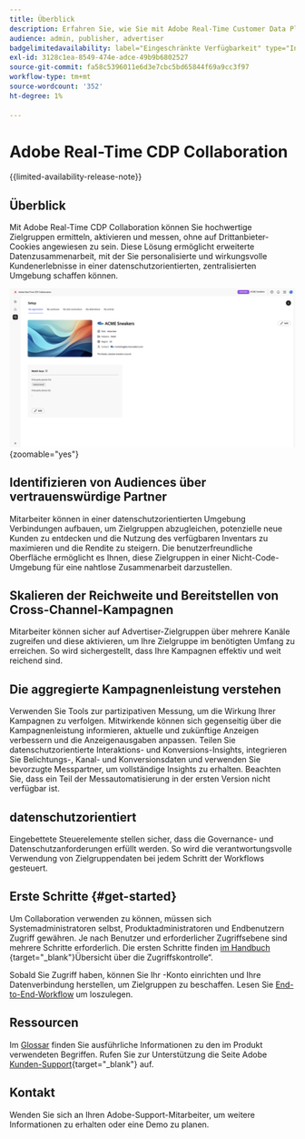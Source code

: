 ```yaml
---
title: Überblick
description: Erfahren Sie, wie Sie mit Adobe Real-Time Customer Data Platform (CDP) Collaboration hochwertige Zielgruppen ermitteln, aktivieren und messen können, ohne auf Drittanbieter-Cookies angewiesen zu sein.
audience: admin, publisher, advertiser
badgelimitedavailability: label="Eingeschränkte Verfügbarkeit" type="Informative" url="https://helpx.adobe.com/legal/product-descriptions/real-time-customer-data-platform-collaboration.html newtab=true"
exl-id: 3128c1ea-8549-474e-adce-49b9b6802527
source-git-commit: fa58c5396011e6d3e7cbc5bd65844f69a9cc3f97
workflow-type: tm+mt
source-wordcount: '352'
ht-degree: 1%

---
```


# Adobe Real-Time CDP Collaboration

{{limited-availability-release-note}}

## Überblick

Mit Adobe Real-Time CDP Collaboration können Sie hochwertige Zielgruppen ermitteln, aktivieren und messen, ohne auf Drittanbieter-Cookies angewiesen zu sein. Diese Lösung ermöglicht erweiterte Datenzusammenarbeit, mit der Sie personalisierte und wirkungsvolle Kundenerlebnisse in einer datenschutzorientierten, zentralisierten Umgebung schaffen können.

![Die Seite &quot;Real-Time CDP Collaboration einrichten“, auf der eine Organisation angezeigt wird.](/help/assets/overview/set-up.png){zoomable="yes"}

## Identifizieren von Audiences über vertrauenswürdige Partner

Mitarbeiter können in einer datenschutzorientierten Umgebung Verbindungen aufbauen, um Zielgruppen abzugleichen, potenzielle neue Kunden zu entdecken und die Nutzung des verfügbaren Inventars zu maximieren und die Rendite zu steigern. Die benutzerfreundliche Oberfläche ermöglicht es Ihnen, diese Zielgruppen in einer Nicht-Code-Umgebung für eine nahtlose Zusammenarbeit darzustellen.

## Skalieren der Reichweite und Bereitstellen von Cross-Channel-Kampagnen

Mitarbeiter können sicher auf Advertiser-Zielgruppen über mehrere Kanäle zugreifen und diese aktivieren, um Ihre Zielgruppe im benötigten Umfang zu erreichen. So wird sichergestellt, dass Ihre Kampagnen effektiv und weit reichend sind.

## Die aggregierte Kampagnenleistung verstehen

Verwenden Sie Tools zur partizipativen Messung, um die Wirkung Ihrer Kampagnen zu verfolgen. Mitwirkende können sich gegenseitig über die Kampagnenleistung informieren, aktuelle und zukünftige Anzeigen verbessern und die Anzeigenausgaben anpassen. Teilen Sie datenschutzorientierte Interaktions- und Konversions-Insights, integrieren Sie Belichtungs-, Kanal- und Konversionsdaten und verwenden Sie bevorzugte Messpartner, um vollständige Insights zu erhalten. Beachten Sie, dass ein Teil der Messautomatisierung in der ersten Version nicht verfügbar ist.

## datenschutzorientiert

Eingebettete Steuerelemente stellen sicher, dass die Governance- und Datenschutzanforderungen erfüllt werden. So wird die verantwortungsvolle Verwendung von Zielgruppendaten bei jedem Schritt der Workflows gesteuert.

## Erste Schritte {#get-started}

Um Collaboration verwenden zu können, müssen sich Systemadministratoren selbst, Produktadministratoren und Endbenutzern Zugriff gewähren. Je nach Benutzer und erforderlicher Zugriffsebene sind mehrere Schritte erforderlich. Die ersten Schritte finden [ im Handbuch ](/help/guide/permissions/overview.md){target="_blank"}Übersicht über die Zugriffskontrolle“.

Sobald Sie Zugriff haben, können Sie Ihr -Konto einrichten und Ihre Datenverbindung herstellen, um Zielgruppen zu beschaffen. Lesen Sie [End-to-End-Workflow](/help/guide/overview/end-to-end-workflow.md) um loszulegen.

## Ressourcen

Im [Glossar](/help/guide/glossary.md) finden Sie ausführliche Informationen zu den im Produkt verwendeten Begriffen. Rufen Sie zur Unterstützung die Seite Adobe [Kunden-Support](https://experienceleague.adobe.com/home?lang=en&support-tab=open-ticket#support){target="_blank"} auf.

## Kontakt

Wenden Sie sich an Ihren Adobe-Support-Mitarbeiter, um weitere Informationen zu erhalten oder eine Demo zu planen.
